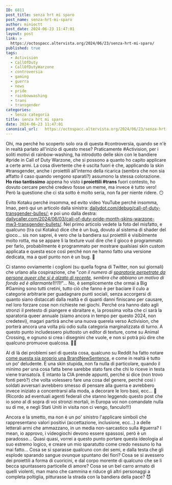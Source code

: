 ```yaml
---
ID: 6811
post_title: senza hrt mi sparo
post_name: senza-hrt-mi-sparo
author: minioctt
post_date: 2024-06-23 11:47:01
layout: post
link: >
  https://octospacc.altervista.org/2024/06/23/senza-hrt-mi-sparo/
published: true
tags:
  - Activision
  - CallOfDuty
  - CallOfDutyWarzone
  - controversia
  - gaming
  - guerra
  - news
  - pride
  - rainbowwashing
  - trans
  - transgender
categories:
  - Senza categoria
title: senza hrt mi sparo
date: 2024-06-23 11:47:01
canonical_url:   https://octospacc.altervista.org/2024/06/23/senza-hrt-mi-sparo/
---
```

<!-- wp:paragraph -->
<p>Ohi, ma perché ho scoperto solo ora di questa #controversia, quando se n'è in realtà parlato all'inizio di questo mese? Praticamente #Activision, per i soliti motivi di rainbow-washing, ha introdotto delle skin con le bandiere #pride in Call of Duty Warzone, che si possono a quanto ho capito applicare a certe armi. La cosa divertente che è uscita fuori è che, applicando la skin #transgender, anche i proiettili all'interno della ricarica (sembra che non sia affatto il caso quando vengono sparati?) assumono la stessa colorazione. <strong>Ho riso tantissimo</strong> appena ho visto <strong>i proiettili #trans</strong> fuori contesto, ho dovuto cercare perché credevo fosse un meme, ma invece è tutto vero! Però la questione che ci sta sotto è molto seria, non fa per niente ridere. 😶️</p>
<!-- /wp:paragraph -->

<!-- wp:paragraph -->
<p>Evito Kotaku perché insomma, ed evito video YouTube perché insomma, lmao, però qui un articolo dalla sinistra: <a href="https://www.dailydot.com/debug/call-of-duty-transgender-bulles/">dailydot.com/debug/call-of-duty-transgender-bulles/</a>; e poi uno dalla destra: <a href="https://dailycaller.com/2024/06/03/call-of-duty-pride-month-skins-warzone-mw3-transgender-bullets/">dailycaller.com/2024/06/03/call-of-duty-pride-month-skins-warzone-mw3-transgender-bullets/</a>. Nel primo articolo vedete la foto del misfatto, e qualcuno (tra cui Kotaku) dice che è un bug, dovuto al sistema di shader del gioco... sis non saprei, è vero che la bandiera sui proiettili è visibilmente molto rotta, ma se appare lì la texture vuol dire che il gioco è programmato per farlo, probabilmente è programmato per mostrare qualsiasi skin custom applicata e questa esce così perché non ne hanno fatto una versione dedicata, ma a quel punto non è un bug. 🌚️</p>
<!-- /wp:paragraph -->

<!-- wp:paragraph -->
<p>Ci stanno ovviamente i coglioni (su quella fogna di Twitter, non sui giornali) che urlano alla cospirazione, che "<em>con il numero di <a href="https://apnews.com/article/fact-check-transgender-nashville-shooting-misinformation-cd62492d066d41e820c138256570978c">sparatorie perpetrate da persone queer che si è alzato di recente</a>, sembra che abbiano un motivo di fondo ed è allarmante1!!11!</em>"... No, è semplicemente che ormai a Big #Gaming sono tutti cretini, tutto ciò che fanno è per baciare il culo a categorie arbitrarie per guadagnare punti sociali, senza accorgersi di quanto siano distaccati dalla realtà e di quanti danni finiscano per causare, nel loro forzare cose non richieste nei giochi. Perché ora hanno dato agli stronzi il pretesto di piangere e sbraitare e, la prossima volta che ci sarà la sparatoria queer annuale (siamo ancora in tempo per questo 2024, non credetevi), magari partirà anche una nuova querela verso Activision, che porterà ancora una volta più odio sulla categoria marginalizzata di turno. A questo punto includessero piuttosto un editor di texture, come su Animal Crossing, e ognuno si crea i disegnini che vuole, e non si potrà più dire che qualcuno promuove qualcosa. 😵‍💫️</p>
<!-- /wp:paragraph -->

<!-- wp:paragraph -->
<p>Al di là dei problemi seri di questa cosa, qualcuno su Reddit ha fatto notare <a href="https://old.reddit.com/r/BrandNewSentence/comments/1d8xt1y/call_of_dutys_trans_bullets/">come questa sia proprio una BrandNewSentence</a>, e come in realtà è tutto un po' deludente. È una skin stupida, non fa nulla di particolare, quando il minimo per una cosa fatta bene sarebbe stato fare che chi lo riceve in testa viene transato/a. E intanto la CIA prende appunti, perché si dice (non trovo fonti però?) che volta volessero fare una cosa del genere, perché così i soldati avversari avrebbero smesso di pensare alla guerra e avrebbero invece iniziato a concentrarsi alla moda, a decorare le loro basi, ecc... 🥰️ (Ricordo ad eventuali agenti federali che stanno leggendo questo post che io sono al di sopra di voi stronzi mortali, in Europa voi non comandate nulla su di me, e negli Stati Uniti in visita non ci vengo, fanculo!!!)</p>
<!-- /wp:paragraph -->

<!-- wp:paragraph -->
<p>Ancora e la smetto, ma non è un po' sinistro l'applicare simboli che rappresentano valori positivi (accettazione, inclusione, ecc...) a delle letterali armi che ammazzano, in un media non-sarcastico sulla #guerra? I mean, io approvo, i videogiochi devono essere spassosi, però è un paradosso... Quasi quasi, vorrei a questo punto portare questa ideologia al suo estremo logico, e creare un mio sparatutto come credo nessuno lo ha mai fatto... Cosa se si sparasse qualcuno con dei semi, e dalla testa che gli esplode sparando sangue ovunque spuntano dei fiori? Cosa se si avessero dei proiettili a forma di cuoricini, e dal corpo morente di qualcuno che se li becca spuntassero particelle di amore? Cosa se un bel carro armato di quelli violenti, man mano che cammina e riduce gli altri personaggi a completa poltiglia, pitturasse la strada con la bandiera della pace? 😈️</p>
<!-- /wp:paragraph -->